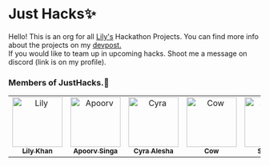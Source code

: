 # Just Hacks✨

Hello! This is an org for all [Lily's](https://github.com/Lilykhan786) Hackathon Projects. You can find more info about the projects on my [devpost.](https://devpost.com/lilykhan) <br>
If you would like to team up in upcoming hacks. Shoot me a message on discord (link is on my profile).

### Members of JustHacks.💙
<table>
  <tr>
    <td align="center"><a href="https://github.com/lilykhan786">
    <img src="https://avatars1.githubusercontent.com/u/47777673?s=460&u=b5531e40e1b9a31078e024f861116678fecaa826&v=4" width="100px;" alt="Lily"/><br />
    <sub><b>Lily Khan</b></sub></a></td>
    <td align="center"><a href="https://github.com/apoorvsingal">
    <img src="https://avatars.githubusercontent.com/u/46374098?v=4" width="100px;" alt="Apoorv"/><br />
    <sub><b>Apoorv Singa</b></sub></a></td>
    <td align="center"><a href="https://github.com/cyraalesha">
    <img src="https://challengepost-s3-challengepost.netdna-ssl.com/photos/production/user_photos/001/605/377/datas/profile.png" width="100px;" alt="Cyra"/><br />
    <sub><b>Cyra Alesha</b></sub></a></td>
    <td align="center"><a href="https://github.com/SilentElapid">
    <img src="https://avatars.githubusercontent.com/u/69002970?v=4" width="100px;" alt="Cow"/><br />
    <sub><b>Cow</b></sub></a></td>
    <td align="center"><a href="https://github.com/sugarfi">
    <img src="https://avatars.githubusercontent.com/u/45051954?v=4" width="100px;" alt="Sugarfi"/><br />
    <sub><b>Sugarfi</b></sub></a></td>
    <td align="center"><a href="https://github.com/yashguptaz">
    <img src="https://avatars.githubusercontent.com/u/36479718?v=4" width="100px;" alt="Yash"/><br />
    <sub><b>Yash</b></sub></a></td>
    <td align="center"><a href="https://github.com/Amola101">
    <img src="https://challengepost-s3-challengepost.netdna-ssl.com/photos/production/user_photos/001/362/551/datas/profile.jpeg" width="100px;" alt="Amelia"/><br />
    <sub><b>Amelia Catala</b></sub></a></td>
    <td align="center"><a href="https://github.com/SHSEDHG">
    <img src="https://media.discordapp.net/attachments/857709079714594826/867366501463228436/SHSS.jpg" width="100px;" alt="Harini"/><br />
    <sub><b>Harini Sri S</b></sub></a></td>
  </tr>
</table>
